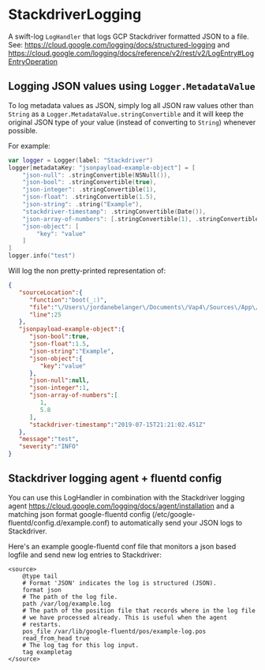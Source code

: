 # StackdriverLogging
A swift-log `LogHandler` that logs GCP Stackdriver formatted JSON to a file. 
See: https://cloud.google.com/logging/docs/structured-logging and https://cloud.google.com/logging/docs/reference/v2/rest/v2/LogEntry#LogEntryOperation

## Logging JSON values using `Logger.MetadataValue`
To log metadata values as JSON, simply log all JSON raw values other than `String` as a `Logger.MetadataValue.stringConvertible` and it will keep the original JSON type of your value (instead of converting to `String`) whenever possible.

For example:
```Swift
var logger = Logger(label: "Stackdriver")
logger[metadataKey: "jsonpayload-example-object"] = [
    "json-null": .stringConvertible(NSNull()),
    "json-bool": .stringConvertible(true),
    "json-integer": .stringConvertible(1),
    "json-float": .stringConvertible(1.5),
    "json-string": .string("Example"),
    "stackdriver-timestamp": .stringConvertible(Date()),
    "json-array-of-numbers": [.stringConvertible(1), .stringConvertible(5.8)],
    "json-object": [
        "key": "value"
    ]
]
logger.info("test")
```
Will log the non pretty-printed representation of:
```json
{  
   "sourceLocation":{  
      "function":"boot(_:)",
      "file":"\/Users\/jordanebelanger\/Documents\/Vap4\/Sources\/App\/boot.swift",
      "line":25
   },
   "jsonpayload-example-object":{  
      "json-bool":true,
      "json-float":1.5,
      "json-string":"Example",
      "json-object":{  
         "key":"value"
      },
      "json-null":null,
      "json-integer":1,
      "json-array-of-numbers":[  
         1,
         5.8
      ],
      "stackdriver-timestamp":"2019-07-15T21:21:02.451Z"
   },
   "message":"test",
   "severity":"INFO"
}
```

## Stackdriver logging agent + fluentd config 
You can use this LogHandler in combination with the Stackdriver logging agent https://cloud.google.com/logging/docs/agent/installation and a matching json format
google-fluentd config (/etc/google-fluentd/config.d/example.conf) to automatically send your JSON logs to Stackdriver. 

Here's an example google-fluentd conf file that monitors a json based logfile and send new log entries to Stackdriver:
```
<source>
    @type tail
    # Format 'JSON' indicates the log is structured (JSON).
    format json
    # The path of the log file.
    path /var/log/example.log
    # The path of the position file that records where in the log file
    # we have processed already. This is useful when the agent
    # restarts.
    pos_file /var/lib/google-fluentd/pos/example-log.pos
    read_from_head true
    # The log tag for this log input.
    tag exampletag
</source>
```
